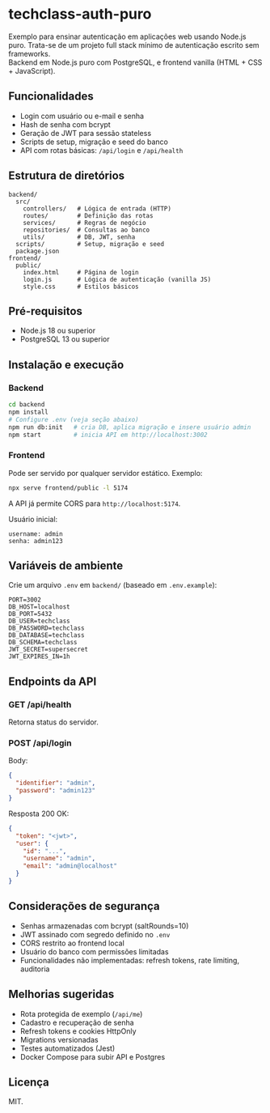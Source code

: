 # techclass-auth-puro
Exemplo para ensinar autenticação em aplicações web usando Node.js puro.
Trata-se de um projeto full stack mínimo de autenticação escrito sem frameworks.  
Backend em Node.js puro com PostgreSQL, e frontend vanilla (HTML + CSS + JavaScript).

## Funcionalidades
- Login com usuário ou e-mail e senha
- Hash de senha com bcrypt
- Geração de JWT para sessão stateless
- Scripts de setup, migração e seed do banco
- API com rotas básicas: `/api/login` e `/api/health`

## Estrutura de diretórios
```
backend/
  src/
    controllers/   # Lógica de entrada (HTTP)
    routes/        # Definição das rotas
    services/      # Regras de negócio
    repositories/  # Consultas ao banco
    utils/         # DB, JWT, senha
  scripts/         # Setup, migração e seed
  package.json
frontend/
  public/
    index.html     # Página de login
    login.js       # Lógica de autenticação (vanilla JS)
    style.css      # Estilos básicos
```

## Pré-requisitos
- Node.js 18 ou superior
- PostgreSQL 13 ou superior

## Instalação e execução

### Backend
```bash
cd backend
npm install
# Configure .env (veja seção abaixo)
npm run db:init   # cria DB, aplica migração e insere usuário admin
npm start         # inicia API em http://localhost:3002
```

### Frontend
Pode ser servido por qualquer servidor estático. Exemplo:
```bash
npx serve frontend/public -l 5174
```
A API já permite CORS para `http://localhost:5174`.

Usuário inicial:
```
username: admin
senha: admin123
```

## Variáveis de ambiente

Crie um arquivo `.env` em `backend/` (baseado em `.env.example`):

```env
PORT=3002
DB_HOST=localhost
DB_PORT=5432
DB_USER=techclass
DB_PASSWORD=techclass
DB_DATABASE=techclass
DB_SCHEMA=techclass
JWT_SECRET=supersecret
JWT_EXPIRES_IN=1h
```

## Endpoints da API

### GET /api/health
Retorna status do servidor.

### POST /api/login
Body:
```json
{
  "identifier": "admin",
  "password": "admin123"
}
```
Resposta 200 OK:
```json
{
  "token": "<jwt>",
  "user": {
    "id": "...",
    "username": "admin",
    "email": "admin@localhost"
  }
}
```

## Considerações de segurança
- Senhas armazenadas com bcrypt (saltRounds=10)
- JWT assinado com segredo definido no `.env`
- CORS restrito ao frontend local
- Usuário do banco com permissões limitadas
- Funcionalidades não implementadas: refresh tokens, rate limiting, auditoria

## Melhorias sugeridas
- Rota protegida de exemplo (`/api/me`)
- Cadastro e recuperação de senha
- Refresh tokens e cookies HttpOnly
- Migrations versionadas
- Testes automatizados (Jest)
- Docker Compose para subir API e Postgres

## Licença
MIT.

